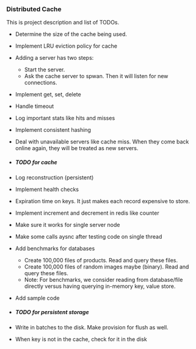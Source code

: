 ### Distributed Cache

This is project description and list of TODOs.

- Determine the size of the cache being used.
- Implement LRU eviction policy for cache
- Adding a server has two steps:
    * Start the server.
    * Ask the cache server to spwan. Then it will listen for new connections.
- Implement get, set, delete
- Handle timeout
- Log important stats like hits and misses
- Implement consistent hashing
- Deal with unavailable servers like cache miss.
When they come back online again, they will be treated as new servers.

- ##### TODO for cache
- Log reconstruction (persistent)
- Implement health checks
- Expiration time on keys. It just makes each record expensive to store.
- Implement increment and decrement in redis like counter
- Make sure it works for single server node
- Make some calls aysnc after testing code on single thread
- Add benchmarks for databases
    - Create 100,000 files of products. Read and query these files.
    - Create 100,000 files of random images maybe (binary). Read and query these files.
    - Note: For benchmarks, we consider reading from database/file directly versus having querying in-memory key, value store.     
- Add sample code

- ##### TODO for persistent storage
- Write in batches to the disk. Make provision for flush as well. 
- When key is not in the cache, check for it in the disk